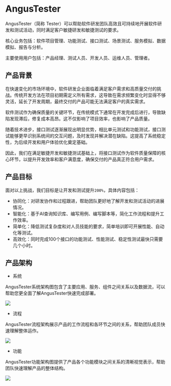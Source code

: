 # AngusTester

AngusTester（简称 Tester）可以帮助软件研发团队高效且可持续地开展软件研发和测试活动，同时满足客户敏捷研发和敏捷测试的要求。

核心业务包括：软件项目管理、功能测试、接口测试、场景测试、服务模拟、数据模拟、报告与分析。

主要使用用户包括：产品经理、测试人员、开发人员、运维人员、管理者。

## 产品背景

在快速变化的市场环境中，软件研发企业面临着满足客户需求和高质量交付的挑战。传统开发方法在项目初期需定义所有需求，这导致在需求频繁变化时显得不够灵活，延长了开发周期，最终交付的产品可能无法满足客户的真实需求。

软件测试作为确保质量的关键环节，在传统模式下通常在开发完成后进行，导致缺陷发现滞后，修复成本高昂。这不仅影响了项目效率，也影响了产品质量。

随着技术进步，接口测试逐渐展现出明显优势，相比单元测试和功能测试，接口测试能够更早识别系统间的交互问题，及时发现并解决潜在缺陷。这提高了系统稳定性，为后续开发和用户体验优化奠定基础。

因此，我们在满足敏捷开发和敏捷测试基础上，将接口测试作为软件质量保障的核心环节，以提升开发效率和客户满意度，确保交付的产品真正符合用户需求。

## 产品目标

面对以上挑战，我们目标是让开发和测试提升`200%`，具体内容包括：

- 协同化：对研发协作和过程跟进，帮助团队更好地了解开发和测试活动的进展情况。
- 智能化：基于AI查询知识库、编写用例、编写脚本等，简化工作流程和提升工作效率。
- 简单化：降低测试复杂度和对人员技能的要求，简单培训即可开展性能、自动化等测试。
- 高效化：同时完成100个接口的功能测试、性能测试、稳定性测试最快只需要几个小时。

## 产品架构

- 系统

AngusTester系统架构图包含了主要应用、服务、组件之间关系以及数据流，可以帮助您更全面了解AngusTester快速完成部署。

![](https://bj-c1-prod-files.xcan.cloud/storage/pubapi/v1/file/AngusTester-Art.png?fid=223372925418340382&fpt=B9KeNQV6yo93OftWYpnkc16ImPlZhVy3ngEi7jeu)

- 流程

AngusTester流程架构展示产品的工作流程和各环节之间的关系，帮助团队成员快速理解整体运作。

![](https://bj-c1-prod-files.xcan.cloud/storage/pubapi/v1/file/AngusTester%E6%B5%81%E7%A8%8B%E6%9E%B6%E6%9E%84.png?fid=251751417168003097&fpt=1LcRkDRnLSdvy9ACFxJzu64yEGi7hqu2dCTunibr)

- 功能

AngusTester功能架构图提供了产品各个功能模块之间关系的清晰视觉表示，帮助团队快速理解产品的整体结构。

![](https://bj-c1-prod-files.xcan.cloud/storage/pubapi/v1/file/AngusTester%E5%8A%9F%E8%83%BD%E6%9E%B6%E6%9E%84.png?fid=251751417168003095&fpt=DwYK7Z0Ht2bPqMKY9V8jlhQt91syVXUoZQyiWbr6)



